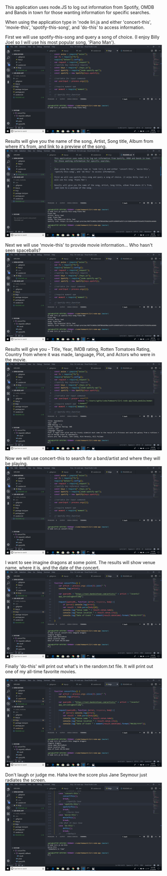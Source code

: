 This application uses node.JS to log out information from Spotify, OMDB and Bands in town for those wanting information for specific searches.


When using the application type in 'node liri.js and either 'concert-this', 'movie-this', 'spotify-this-song', and 'do-this' to access information.

First we will use spotify-this-song and query a song of choice. (I enjoy Billy Joel so I will use his most popular song, 'Piano Man').
![screenshot1](https://github.com/sgttenor/screenshots/blob/master/Screenshot%20(1).png)

Results will give you the name of the song, Artist, Song title, Album from where it's from, and link to a preview of the song.
![screenshot2](https://github.com/sgttenor/screenshots/blob/master/Screenshot%20(2).png)

Next we will use 'movie-this' to provide movie information... Who hasn't seen spaceballs?
![screenshot3](https://github.com/sgttenor/screenshots/blob/master/Screenshot%20(3).png)

Results will give you - Title, Year, IMDB rating,  Rotten Tomatoes Rating, Country from where it was made, language, Plot, and Actors who were in the movie. 
![screenshot4](https://github.com/sgttenor/screenshots/blob/master/Screenshot%20(4).png)

Now we will use concert-this to search for a band/artist and where they will be playing.
![screenshot5](https://github.com/sgttenor/screenshots/blob/master/Screenshot%20(5).png)

I want to see imagine dragons at some point. The results will show venue name, where it is, and the date of the concert.
![screenshot6](https://github.com/sgttenor/screenshots/blob/master/Screenshot%20(6).png)

Finally 'do-this' will print out what's in the random.txt file. It will print out one of my all-time favorite movies.

![screenshot7](https://github.com/sgttenor/screenshots/blob/master/Screenshot%20(7).png)

Don't laugh or judge me. Haha love the score plus Jane Seymour just radiates the screen.
![screenshot8](https://github.com/sgttenor/screenshots/blob/master/Screenshot%20(8).png)
